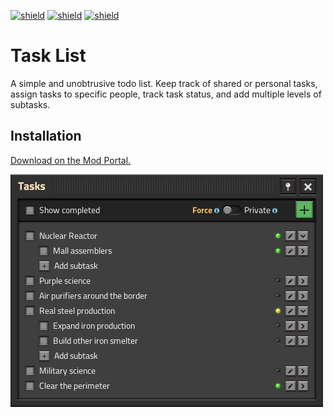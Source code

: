 [![shield](https://img.shields.io/badge/Ko--fi-Donate%20-hotpink?logo=kofi&logoColor=white)](https://ko-fi.com/raiguard)
[![shield](https://img.shields.io/badge/Crowdin-Translate-brightgreen)](https://crowdin.com/project/raiguards-factorio-mods)
[![shield](https://img.shields.io/badge/dynamic/json?color=orange&label=Factorio&query=downloads_count&suffix=%20downloads&url=https%3A%2F%2Fmods.factorio.com%2Fapi%2Fmods%2FTaskList)](https://mods.factorio.com/mod/TaskList)

# Task List

A simple and unobtrusive todo list. Keep track of shared or personal tasks,
assign tasks to specific people, track task status, and add multiple levels of
subtasks.

## Installation

[Download on the Mod Portal.](https://mods.factorio.com/mod/TaskList)

![](screenshots/preview.png)
